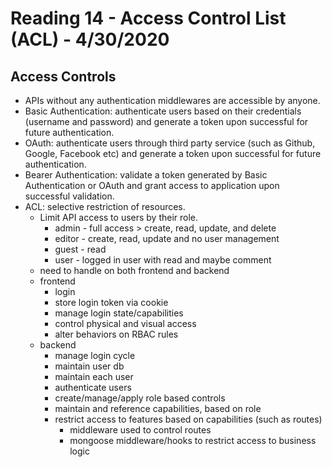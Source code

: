 # Reading 14 - Access Control List (ACL) - 4/30/2020

## Access Controls
* APIs without any authentication middlewares are accessible by anyone.
* Basic Authentication: authenticate users based on their credentials (username and password) and generate a token upon successful for future authentication.
* OAuth: authenticate users through third party service (such as Github, Google, Facebook etc) and generate a token upon successful for future authentication.
* Bearer Authentication: validate a token generated by Basic Authentication or OAuth and grant access to application upon successful validation.
* ACL: selective restriction of resources.
  * Limit API access to users by their role. 
    * admin - full access > create, read, update, and delete
    * editor - create, read, update and no user management
    * guest - read
    * user - logged in user with read and maybe comment
  * need to handle on both frontend and backend
  * frontend
    * login
    * store login token via cookie
    * manage login state/capabilities
    * control physical and visual access
    * alter behaviors on RBAC rules
  * backend
    * manage login cycle
    * maintain user db
    * maintain each user
    * authenticate users
    * create/manage/apply role based controls
    * maintain and reference capabilities, based on role
    * restrict access to features based on capabilities (such as routes)
      * middleware used to control routes
      * mongoose middleware/hooks to restrict access to business logic